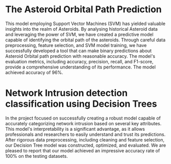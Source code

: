 # The Asteroid Orbital Path Prediction 
This model employing Support Vector Machines (SVM) has yielded valuable insights into the realm of Asteroids. By analysing historical Asteroid data and leveraging the power of SVM, we have created a predictive model capable 
of identifying the orbital path of the asteroids. Through careful data preprocessing, feature 
selection, and SVM model training, we have successfully developed a tool that can make binary 
predictions about Asteroid Orbital path prediction with reasonable accuracy. The model's 
evaluation metrics, including accuracy, precision, recall, and F1-score, provide a 
comprehensive understanding of its performance. The model achieved accuracy of 96%.
# Network Intrusion detection classification using Decision Trees 
In the project focused on successfully creating a robust model capable of accurately categorizing network 
intrusion based on several key attributes. This model's interpretability is a significant 
advantage, as it allows professionals and researchers to easily understand and trust its 
predictions. After rigorous data preprocessing, including cleaning and feature selection, our 
Decision Tree model was constructed, optimized, and evaluated. We are pleased to report that 
our model achieved an impressive accuracy rate of 100% on the testing datasets.
